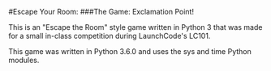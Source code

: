 
#Escape Your Room:
###The Game: Exclamation Point!


This is an "Escape the Room" style game written in Python 3 that was made for a small in-class competition during LaunchCode's LC101.



This game was written in Python 3.6.0 and uses the sys and time Python modules.
